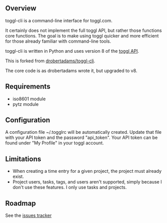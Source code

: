 Overview
--------

toggl-cli is a command-line interface for toggl.com.

It certainly does not implement the full toggl API, but rather those functions
core functions. The goal is to make using toggl quicker and more
efficient for those already familiar with command-line tools.

toggl-cli is written in Python and uses version 8 of the [toggl API](https://github.com/toggl/toggl_api_docs).

This is forked from [drobertadams/toggl-cli](https://github.com/drobertadams/toggl-cli).

The core code is as drobertadams wrote it, but upgraded to v8.


Requirements
------------

* iso8601 module
* pytz module

Configuration
-------------

A configuration file ~/.togglrc will be automatically created. Update that file with your API token and the password "api_token". Your API token can be found under "My Profile" in your toggl account.

Limitations
-----------

* When creating a time entry for a given project, the project must already
  exist.
* Project users, tasks, tags, and users aren't supported,
  simply because I don't use these features. I only use tasks and projects.

Roadmap
-------

See the [issues tracker](https://github.com/beauraines/toggl-cli)
